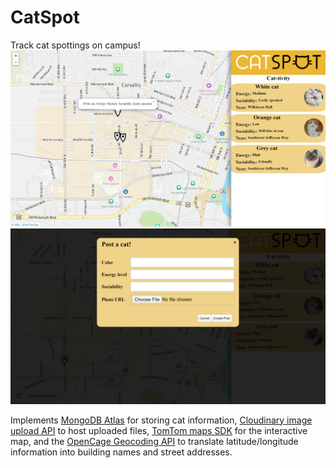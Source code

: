# CatSpot

Track cat spottings on campus!
![Home page](https://raw.githubusercontent.com/mirrorkeydev/CatSpot/melanie/page1.png)
![New Cat page](https://raw.githubusercontent.com/mirrorkeydev/CatSpot/melanie/page2.png)

Implements [MongoDB Atlas](https://www.mongodb.com/cloud/atlas) for storing cat information, [Cloudinary image upload API](https://cloudinary.com/documentation/upload_images) to host uploaded files, [TomTom maps SDK](https://developer.tomtom.com/tomtom-maps-apis-developers) for the interactive map, and the [OpenCage Geocoding API](https://opencagedata.com/api) to translate latitude/longitude information into building names and street addresses.
